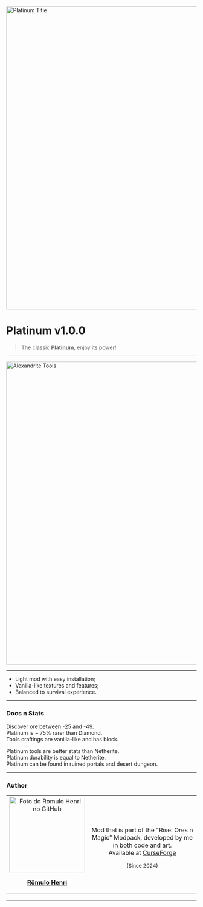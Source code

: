 <img width="800" alt="Platinum Title" src="../_docs/platinum-title.png">

# Platinum v1.0.0
> The classic <strong>Platinum</strong>, enjoy its power!

<hr>
<img width="800" alt="Alexandrite Tools" src="../_docs/platinum-tools.png">
<hr> 

- Light mod with easy installation;
- Vanilla-like textures and features;
- Balanced to survival experience.

<hr> 

### Docs n Stats

Discover ore between -25 and -49. <br>
Platinum is ~ 75% rarer than Diamond. <br>
Tools craftings are vanilla-like and has block. <br>

Platinum tools are better stats than Netherite. <br>
Platinum durability is equal to Netherite. <br>
Platinum can be found in ruined portals and desert dungeon. <br>
<hr> 

### Author

<table>
  <tr>
    <td align="center">
      <a href="https://github.com/romhenri">
        <img src="https://avatars.githubusercontent.com/u/123867521?v=4" width="200px;" alt="Foto do Romulo Henri no GitHub"/><br>
        <p>
          <b>Rômulo Henri</b>
        </p>
      </a>
    </td>
    <td align="center">
        <p>
          Mod that is part of the "Rise: Ores n Magic" Modpack, developed by me in both code and art.
         <br> 
          Available at
          <a href="https://www.curseforge.com/minecraft/modpacks/rise-modpack" target="_blank">CurseForge</a>
          </p> 
        <sub>(Since 2024)</sub>
    </td>
  </tr>
</table>
<hr>